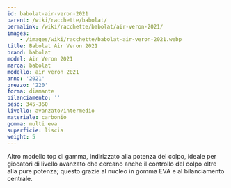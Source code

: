```yaml
---
id: babolat-air-veron-2021
parent: /wiki/racchette/babolat/
permalink: /wiki/racchette/babolat/air-veron-2021/
images:
    - /images/wiki/racchette/babolat-air-veron-2021.webp
title: Babolat Air Veron 2021
brand: babolat
model: Air Veron 2021
marca: babolat
modello: air veron 2021
anno: '2021'
prezzo: '220'
forma: diamante
bilanciamento: ''
peso: 345-360
livello: avanzato/intermedio
materiale: carbonio
gomma: multi eva
superficie: liscia
weight: 5
---
```

Altro modello top di gamma, indirizzato alla potenza del colpo, ideale per giocatori di livello avanzato che cercano anche il controllo del colpo oltre alla pure potenza; questo grazie al nucleo in gomma EVA e al bilanciamento centrale.